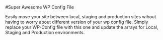 #Super Awesome WP Config File

Easily move your site between local, staging and production sites wihout having to worry about different version of your wp config file. Simply replace your WP-Config file with this one and update the arrays for Local, Staging and Production environments.